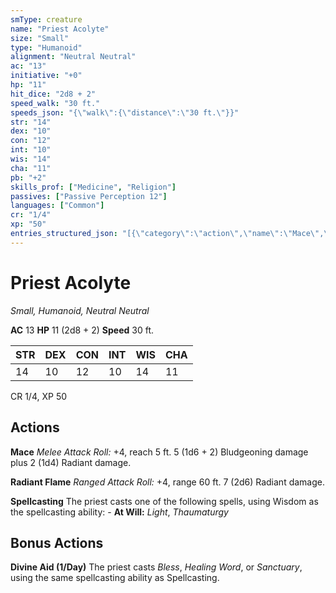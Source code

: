 ```yaml
---
smType: creature
name: "Priest Acolyte"
size: "Small"
type: "Humanoid"
alignment: "Neutral Neutral"
ac: "13"
initiative: "+0"
hp: "11"
hit_dice: "2d8 + 2"
speed_walk: "30 ft."
speeds_json: "{\"walk\":{\"distance\":\"30 ft.\"}}"
str: "14"
dex: "10"
con: "12"
int: "10"
wis: "14"
cha: "11"
pb: "+2"
skills_prof: ["Medicine", "Religion"]
passives: ["Passive Perception 12"]
languages: ["Common"]
cr: "1/4"
xp: "50"
entries_structured_json: "[{\"category\":\"action\",\"name\":\"Mace\",\"text\":\"*Melee Attack Roll:* +4, reach 5 ft. 5 (1d6 + 2) Bludgeoning damage plus 2 (1d4) Radiant damage.\",\"kind\":\"Melee Attack Roll\",\"to_hit\":\"+4\",\"range\":\"5 ft\",\"damage\":\"5 (1d6 + 2) Bludgeoning\"},{\"category\":\"action\",\"name\":\"Radiant Flame\",\"text\":\"*Ranged Attack Roll:* +4, range 60 ft. 7 (2d6) Radiant damage.\",\"kind\":\"Ranged Attack Roll\",\"to_hit\":\"+4\",\"range\":\"60 ft\",\"damage\":\"7 (2d6) Radiant\"},{\"category\":\"action\",\"name\":\"Spellcasting\",\"text\":\"The priest casts one of the following spells, using Wisdom as the spellcasting ability: - **At Will:** *Light*, *Thaumaturgy*\"},{\"category\":\"bonus\",\"name\":\"Divine Aid\",\"recharge\":\"1/Day\",\"text\":\"The priest casts *Bless*, *Healing Word*, or *Sanctuary*, using the same spellcasting ability as Spellcasting.\"}]"
---
```


# Priest Acolyte
*Small, Humanoid, Neutral Neutral*

**AC** 13
**HP** 11 (2d8 + 2)
**Speed** 30 ft.

| STR | DEX | CON | INT | WIS | CHA |
| --- | --- | --- | --- | --- | --- |
| 14 | 10 | 12 | 10 | 14 | 11 |

CR 1/4, XP 50

## Actions

**Mace**
*Melee Attack Roll:* +4, reach 5 ft. 5 (1d6 + 2) Bludgeoning damage plus 2 (1d4) Radiant damage.

**Radiant Flame**
*Ranged Attack Roll:* +4, range 60 ft. 7 (2d6) Radiant damage.

**Spellcasting**
The priest casts one of the following spells, using Wisdom as the spellcasting ability: - **At Will:** *Light*, *Thaumaturgy*

## Bonus Actions

**Divine Aid (1/Day)**
The priest casts *Bless*, *Healing Word*, or *Sanctuary*, using the same spellcasting ability as Spellcasting.
